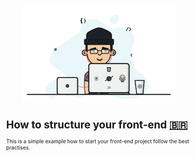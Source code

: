 <p align="center">
  <img width="420" src="screenshot/front-end-developers.gif" alt="Front-end Developer">
</p>

# How to structure your front-end [🇧🇷](README.md)

This is a simple example how to start your front-end project follow the best practises.

